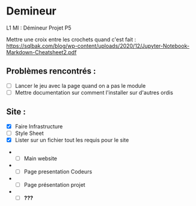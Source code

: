 # Demineur
L1 MI : Démineur Projet P5

Mettre une croix entre les crochets quand c'est fait : https://sqlbak.com/blog/wp-content/uploads/2020/12/Jupyter-Notebook-Markdown-Cheatsheet2.pdf
## Problèmes rencontrés : 
- [ ] Lancer le jeu avec la page quand on a pas le module
- [ ] Mettre documentation sur comment l'installer sur d'autres ordis
## Site : 
- [x] Faire Infrastructure 
- [ ] Style Sheet
- [x] Lister sur un fichier tout les requis pour le site
* - [ ] Main website
* - [ ] Page presentation Codeurs
* - [ ] Page présentation projet
* - [ ] **???**
